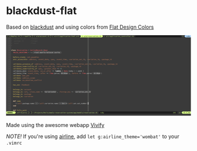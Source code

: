# blackdust-flat
Based on [blackdust](https://github.com/vim-scripts/blackdust.vim) and using
colors from [Flat Design
Colors](https://kuler.adobe.com/Flat-Design-Colors-color-theme-4073972/)

![blackdust-flat](/img/blackdust-flat.png)

Made using the awesome webapp [Vivify](http://bytefluent.com/devify/)

*NOTE!* If you're using [airline](https://github.com/bling/vim-airline), add `let g:airline_theme='wombat'` to your
`.vimrc`

